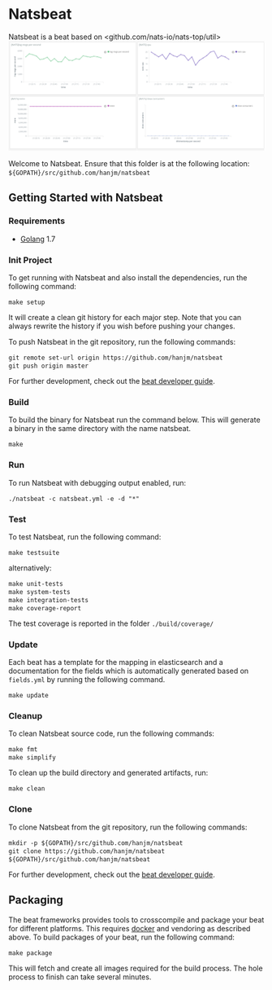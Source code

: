 # Natsbeat

Natsbeat is a beat based on <github.com/nats-io/nats-top/util>
![image](http://github.com/hanjm/natsbeat/raw/master/kibana-visualization.png)

Welcome to Natsbeat.
Ensure that this folder is at the following location:
`${GOPATH}/src/github.com/hanjm/natsbeat`

## Getting Started with Natsbeat

### Requirements

* [Golang](https://golang.org/dl/) 1.7

### Init Project
To get running with Natsbeat and also install the
dependencies, run the following command:

```
make setup
```

It will create a clean git history for each major step. Note that you can always rewrite the history if you wish before pushing your changes.

To push Natsbeat in the git repository, run the following commands:

```
git remote set-url origin https://github.com/hanjm/natsbeat
git push origin master
```

For further development, check out the [beat developer guide](https://www.elastic.co/guide/en/beats/libbeat/current/new-beat.html).

### Build

To build the binary for Natsbeat run the command below. This will generate a binary
in the same directory with the name natsbeat.

```
make
```


### Run

To run Natsbeat with debugging output enabled, run:

```
./natsbeat -c natsbeat.yml -e -d "*"
```


### Test

To test Natsbeat, run the following command:

```
make testsuite
```

alternatively:
```
make unit-tests
make system-tests
make integration-tests
make coverage-report
```

The test coverage is reported in the folder `./build/coverage/`

### Update

Each beat has a template for the mapping in elasticsearch and a documentation for the fields
which is automatically generated based on `fields.yml` by running the following command.

```
make update
```


### Cleanup

To clean  Natsbeat source code, run the following commands:

```
make fmt
make simplify
```

To clean up the build directory and generated artifacts, run:

```
make clean
```


### Clone

To clone Natsbeat from the git repository, run the following commands:

```
mkdir -p ${GOPATH}/src/github.com/hanjm/natsbeat
git clone https://github.com/hanjm/natsbeat ${GOPATH}/src/github.com/hanjm/natsbeat
```


For further development, check out the [beat developer guide](https://www.elastic.co/guide/en/beats/libbeat/current/new-beat.html).


## Packaging

The beat frameworks provides tools to crosscompile and package your beat for different platforms. This requires [docker](https://www.docker.com/) and vendoring as described above. To build packages of your beat, run the following command:

```
make package
```

This will fetch and create all images required for the build process. The hole process to finish can take several minutes.
